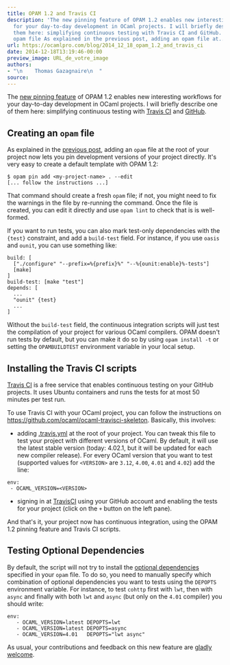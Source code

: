 ```yaml
---
title: OPAM 1.2 and Travis CI
description: 'The new pinning feature of OPAM 1.2 enables new interesting workflows
  for your day-to-day development in OCaml projects. I will briefly describe one of
  them here: simplifying continuous testing with Travis CI and GitHub. Creating an
  opam file As explained in the previous post, adding an opam file at...'
url: https://ocamlpro.com/blog/2014_12_18_opam_1.2_and_travis_ci
date: 2014-12-18T13:19:46-00:00
preview_image: URL_de_votre_image
authors:
- "\n    Thomas Gazagnaire\n  "
source:
---
```


<p>The <a href="https://opam.ocaml.org/blog/opam-1-2-pin/">new pinning feature</a> of OPAM 1.2 enables new interesting
workflows for your day-to-day development in OCaml projects. I will
briefly describe one of them here: simplifying continuous testing with
<a href="https://travis-ci.org/">Travis CI</a> and
<a href="https://github.com/">GitHub</a>.</p>
<h2>Creating an <code>opam</code> file</h2>
<p>As explained in the <a href="https://opam.ocaml.org/blog/opam-1-2-pin/">previous post</a>, adding an <code>opam</code> file at the
root of your project now lets you pin development versions of your
project directly. It's very easy to create a default template with OPAM 1.2:</p>
<pre><code class="language-shell-session">$ opam pin add &lt;my-project-name&gt; . --edit
[... follow the instructions ...]
</code></pre>
<p>That command should create a fresh <code>opam</code> file; if not, you might
need to fix the warnings in the file by re-running the command. Once
the file is created, you can edit it directly and use <code>opam lint</code> to
check that is is well-formed.</p>
<p>If you want to run tests, you can also mark test-only dependencies with the
<code>{test}</code> constraint, and add a <code>build-test</code> field. For instance, if you use
<code>oasis</code> and <code>ounit</code>, you can use something like:</p>
<pre><code class="language-shell-session">build: [
  [&quot;./configure&quot; &quot;--prefix=%{prefix}%&quot; &quot;--%{ounit:enable}%-tests&quot;]
  [make]
]
build-test: [make &quot;test&quot;]
depends: [
  ...
  &quot;ounit&quot; {test}
  ...
]
</code></pre>
<p>Without the <code>build-test</code> field, the continuous integration scripts
will just test the compilation of your project for various OCaml
compilers.
OPAM doesn't run tests by default, but you can make it do so by
using <code>opam install -t</code> or setting the <code>OPAMBUILDTEST</code>
environment variable in your local setup.</p>
<h2>Installing the Travis CI scripts</h2>
<p><a href="https://travis-ci.org/">Travis CI</a> is a free service that enables continuous testing on your
GitHub projects. It uses Ubuntu containers and runs the tests for at most 50
minutes per test run.</p>
<p>To use Travis CI with your OCaml project, you can follow the instructions on
<a href="https://github.com/ocaml/ocaml-travisci-skeleton">https://github.com/ocaml/ocaml-travisci-skeleton</a>. Basically, this involves:</p>
<ul>
<li>adding
<a href="https://github.com/ocaml/ocaml-travisci-skeleton/blob/master/.travis.yml">.travis.yml</a>
at the root of your project. You can tweak this file to test your
project with different versions of OCaml. By default, it will use
the latest stable version (today: 4.02.1, but it will be updated for
each new compiler release).  For every OCaml version that you want to
test (supported values for <code>&lt;VERSION&gt;</code> are <code>3.12</code>, <code>4.00</code>,
<code>4.01</code> and <code>4.02</code>) add the line:
</li>
</ul>
<pre><code class="language-shell-session">env:
 - OCAML_VERSION=&lt;VERSION&gt;
</code></pre>
<ul>
<li>signing in at <a href="https://travis-ci.org/">TravisCI</a> using your GitHub account and
enabling the tests for your project (click on the <code>+</code> button on the
left pane).
</li>
</ul>
<p>And that's it, your project now has continuous integration, using the OPAM 1.2
pinning feature and Travis CI scripts.</p>
<h2>Testing Optional Dependencies</h2>
<p>By default, the script will not try to install the <a href="https://opam.ocaml.org/doc/manual/dev-manual.html#sec9">optional
dependencies</a> specified in your <code>opam</code> file. To do so, you
need to manually specify which combination of optional dependencies
you want to tests using the <code>DEPOPTS</code> environment variable. For
instance, to test <code>cohttp</code> first with <code>lwt</code>, then with <code>async</code> and
finally with both <code>lwt</code> and <code>async</code> (but only on the <code>4.01</code> compiler)
you should write:</p>
<pre><code class="language-shell-session">env:
   - OCAML_VERSION=latest DEPOPTS=lwt
   - OCAML_VERSION=latest DEPOPTS=async
   - OCAML_VERSION=4.01   DEPOPTS=&quot;lwt async&quot;
</code></pre>
<p>As usual, your contributions and feedback on this new feature are <a href="https://github.com/ocaml/ocaml-travisci-skeleton/issues/">gladly welcome</a>.</p>

